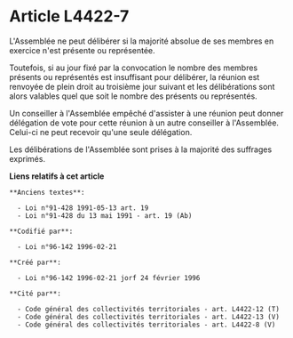 # Article L4422-7

L'Assemblée ne peut délibérer si la majorité absolue de ses membres en exercice n'est présente ou représentée.

Toutefois, si au jour fixé par la convocation le nombre des membres présents ou représentés est insuffisant pour délibérer,
la réunion est renvoyée de plein droit au troisième jour suivant et les délibérations sont alors valables quel que soit le
nombre des présents ou représentés.

Un conseiller à l'Assemblée empêché d'assister à une réunion peut donner délégation de vote pour cette réunion à un autre
conseiller à l'Assemblée. Celui-ci ne peut recevoir qu'une seule délégation.

Les délibérations de l'Assemblée sont prises à la majorité des suffrages exprimés.

**Liens relatifs à cet article**

	**Anciens textes**:

	  - Loi n°91-428 1991-05-13 art. 19
	  - Loi n°91-428 du 13 mai 1991 - art. 19 (Ab)

	**Codifié par**:

	  - Loi n°96-142 1996-02-21

	**Créé par**:

	  - Loi n°96-142 1996-02-21 jorf 24 février 1996

	**Cité par**:

	  - Code général des collectivités territoriales - art. L4422-12 (T)
	  - Code général des collectivités territoriales - art. L4422-13 (V)
	  - Code général des collectivités territoriales - art. L4422-8 (V)
